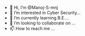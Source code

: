 - 👋 Hi, I’m @Manoj-S-mnj
- 👀 I’m interested in Cyber Security...
- 🌱 I’m currently learning B.E....
- 💞️ I’m looking to collaborate on ...
- 📫 How to reach me ...

<!---
Manoj-S-mnj/Manoj-S-mnj is a ✨ special ✨ repository because its `README.md` (this file) appears on your GitHub profile.
You can click the Preview link to take a look at your changes.
--->
